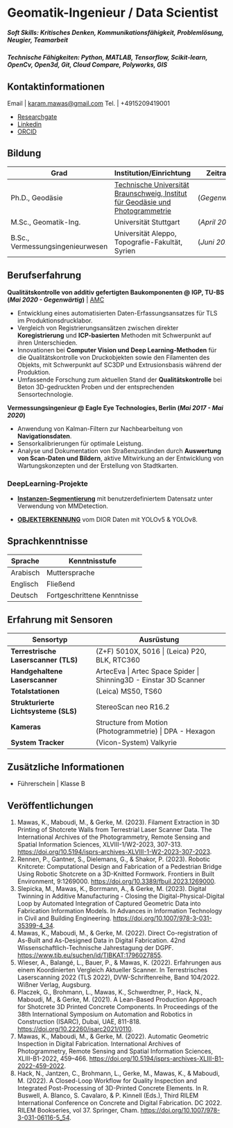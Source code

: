 # Geomatik-Ingenieur / Data Scientist

##### Soft Skills: Kritisches Denken, Kommunikationsfähigkeit, Problemlösung, Neugier, Teamarbeit
##### Technische Fähigkeiten: Python, MATLAB, Tensorflow, Scikit-learn, OpenCv, Open3d, Git, Cloud Compare, Polyworks, GIS


## Kontaktinformationen
Email |  karam.mawas@gmail.com
Tel. | +4915209419001
- [Researchgate](https://www.researchgate.net/profile/Karam-Mawas)
- [Linkedin](https://www.linkedin.com/in/karam-mawas-6103aa98/?locale=en_US)
- [ORCID](https://orcid.org/0000-0002-8608-7578)

<!--
## Ausbildung
- Ph.D., Geodäsie  | [Technische Universität Braunschweig, Institut für Geodäsie und Photogrammetrie](https://www.tu-braunschweig.de/igp/mitarbeiter/mawas-karam) (_Gegenwärtig_)							       		
- M.Sc., Geomatik-Ing.  | Universität Stuttgart (_April 2017_)
- B.Sc., Vermessungs-Ing.  | Universität Aleppo, Fakultät für Topographie, Aleppo, Syrien (_Juni 2013_)
-->

## Bildung

| Grad                        | Institution/Einrichtung                                                                                          | Zeitraum          |
|-----------------|------------------------------------------------------------------------------------------------------------------|-------------------|
| Ph.D., Geodäsie | [Technische Universität Braunschweig, Institut für Geodäsie und Photogrammetrie](https://www.tu-braunschweig.de/igp/mitarbeiter/mawas-karam) | (_Gegenwärtig_)   |
| M.Sc., Geomatik-Ing. | Universität Stuttgart                                                                                           | (_April 2017_)    |
| B.Sc., Vermessungsingenieurwesen            | Universität Aleppo, Topografie-Fakultät, Syrien                                                                                      | (_Juni 2013_)     |


## Berufserfahrung
**Qualitätskontrolle von additiv gefertigten Baukomponenten @ IGP, TU-BS (_Mai 2020 - Gegenwärtig_)** | [AMC](https://amc-trr277.de/)
- Entwicklung eines automatisierten Daten-Erfassungsansatzes für TLS im Produktionsdrucklabor.
- Vergleich von Registrierungsansätzen zwischen direkter **Koregistrierung** und **ICP-basierten** Methoden mit Schwerpunkt auf ihren Unterschieden.
- Innovationen bei **Computer Vision und Deep Learning-Methoden** für die Qualitätskontrolle von Druckobjekten sowie den Filamenten des Objekts, mit Schwerpunkt auf SC3DP und Extrusionsbasis während der Produktion.
- Umfassende Forschung zum aktuellen Stand der **Qualitätskontrolle** bei Beton 3D-gedruckten Proben und der entsprechenden Sensortechnologie.


**Vermessungsingenieur @ Eagle Eye Technologies, Berlin (_Mai 2017 - Mai 2020_)**
- Anwendung von Kalman-Filtern zur Nachbearbeitung von **Navigationsdaten**.
- Sensorkalibrierungen für optimale Leistung.
- Analyse und Dokumentation von Straßenzuständen durch **Auswertung von Scan-Daten und Bildern**, aktive Mitwirkung an der Entwicklung von Wartungskonzepten und der Erstellung von Stadtkarten. 


### DeepLearning-Projekte
- **[Instanzen-Segmentierung](https://github.com/KaramMawas/InstanceSegmentation)** mit benutzerdefiniertem Datensatz unter Verwendung von MMDetection.

- **[OBJEKTERKENNUNG](https://github.com/KaramMawas/Yolo_ObjectDetection)** vom DIOR Daten mit YOLOv5 & YOLOv8.

## Sprachkenntnisse

| Sprache  | Kenntnisstufe |
|----------|---------------|
| Arabisch | Muttersprache |
| Englisch | Fließend      |
| Deutsch  | Fortgeschrittene Kenntnisse |

## Erfahrung mit Sensoren

| Sensortyp                             | Ausrüstung                                          |
|---------------------------------------|----------------------------------------------------|
| **Terrestrische Laserscanner (TLS)**  | (Z+F) 5010X, 5016 \| (Leica) P20, BLK, RTC360      |
| **Handgehaltene Laserscanner**        | ArtecEva \| Artec Space Spider \| Shinning3D - Einstar 3D Scanner |
| **Totalstationen**                    | (Leica) MS50, TS60                                 |
| **Strukturierte Lichtsysteme (SLS)**  | StereoScan neo R16.2                               |
| **Kameras**                           | Structure from Motion (Photogrammetrie) \| DPA - Hexagon |
| **System Tracker**                    | (Vicon-System) Valkyrie                            |


<!--
### Erfahrung mit Sensoren
- **Terrestrische Laserscanner (TLS)**  | (Z+F) 5010X, 5016 | (Leica) P20, BLK, RTC360
- **Handheld-Laserscanner**  |  ArtecEva  |  Artec Space Spider |  Shinning3D - Einstar 3D Scanner
- **Tachymeter** | (Leica) MS50, TS60
- **Strukturiertes Lichtsystem (SLS)** | StereoScan neo R16.2
- **Kameras** | Structure from Motion (Photogrammetry) | DPA - Hexagon
- **System-Tracker** | (Vicon System) Valkyrie
-->

<!--
### Sprachen
- Arabisch  |  Muttersprache
- Englisch  |  Fließend
- Deutscg  |  B2-Niveau
-->

## Zusätzliche Informationen
- Führerschein  | Klasse B

## Veröffentlichungen
1. Mawas, K., Maboudi, M., & Gerke, M. (2023). Filament Extraction in 3D Printing of Shotcrete Walls from Terrestrial Laser Scanner Data. The International Archives of the Photogrammetry, Remote Sensing and Spatial Information Sciences, XLVIII-1/W2-2023, 307-313. https://doi.org/10.5194/isprs-archives-XLVIII-1-W2-2023-307-2023.
2. Rennen, P., Gantner, S., Dielemans, G., & Shakor, P. (2023). Robotic Knitcrete: Computational Design and Fabrication of a Pedestrian Bridge Using Robotic Shotcrete on a 3D-Knitted Formwork. Frontiers in Built Environment, 9:1269000. https://doi.org/10.3389/fbuil.2023.1269000.
3. Slepicka, M., Mawas, K., Borrmann, A., & Gerke, M. (2023). Digital Twinning in Additive Manufacturing - Closing the Digital-Physical-Digital Loop by Automated Integration of Captured Geometric Data into Fabrication Information Models. In Advances in Information Technology in Civil and Building Engineering. https://doi.org/10.1007/978-3-031-35399-4_34.
4. Mawas, K., Maboudi, M., & Gerke, M. (2022). Direct Co-registration of As-Built and As-Designed Data in Digital Fabrication. 42nd Wissenschaftlich-Technische Jahrestagung der DGPF. https://www.tib.eu/suchen/id/TIBKAT:1796027855.
5. Wieser, A., Balangé, L., Bauer, P., & Mawas, K. (2022). Erfahrungen aus einem Koordinierten Vergleich Aktueller Scanner. In Terrestrisches Laserscanning 2022 (TLS 2022), DVW-Schriftenreihe, Band 104/2022. Wißner Verlag, Augsburg.
6. Placzek, G., Brohmann, L., Mawas, K., Schwerdtner, P., Hack, N., Maboudi, M., & Gerke, M. (2021). A Lean-Based Production Approach for Shotcrete 3D Printed Concrete Components. In Proceedings of the 38th International Symposium on Automation and Robotics in Construction (ISARC), Dubai, UAE, 811-818. https://doi.org/10.22260/isarc2021/0110.
7. Mawas, K., Maboudi, M., & Gerke, M. (2022). Automatic Geometric Inspection in Digital Fabrication. International Archives of Photogrammetry, Remote Sensing and Spatial Information Sciences, XLIII-B1-2022, 459–466. https://doi.org/10.5194/isprs-archives-XLIII-B1-2022-459-2022.
8. Hack, N., Jantzen, C., Brohmann, L., Gerke, M., Mawas, K., & Maboudi, M. (2022). A Closed-Loop Workflow for Quality Inspection and Integrated Post-Processing of 3D-Printed Concrete Elements. In R. Buswell, A. Blanco, S. Cavalaro, & P. Kinnell (Eds.), Third RILEM International Conference on Concrete and Digital Fabrication. DC 2022. RILEM Bookseries, vol 37. Springer, Cham. https://doi.org/10.1007/978-3-031-06116-5_54.

